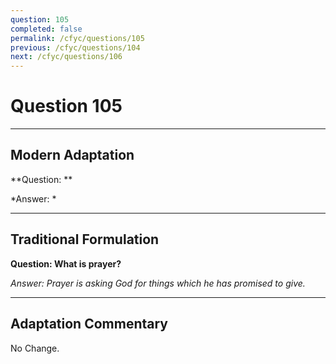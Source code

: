 ```yaml
---
question: 105
completed: false
permalink: /cfyc/questions/105
previous: /cfyc/questions/104
next: /cfyc/questions/106
---
```

# Question 105

---
## Modern Adaptation
**Question: **

*Answer: *

---
## Traditional Formulation
**Question: What is prayer?**

*Answer: Prayer is asking God for things which he has promised to give.*

---
## Adaptation Commentary
No Change.
